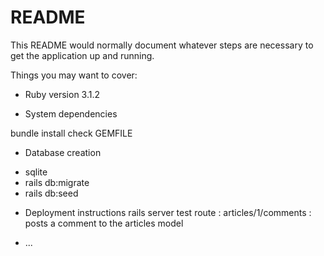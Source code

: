 # README

This README would normally document whatever steps are necessary to get the
application up and running.

Things you may want to cover:

* Ruby version
3.1.2

* System dependencies

bundle install 
check GEMFILE

* Database creation
- sqlite 
- rails db:migrate
- rails db:seed 

* Deployment instructions
rails server
test route : articles/1/comments : posts a comment to the articles model 

* ...
